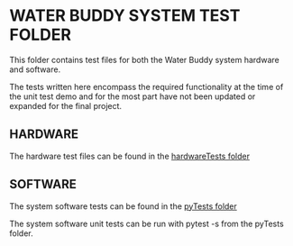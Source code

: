 # WATER BUDDY SYSTEM TEST FOLDER
This folder contains test files for both the Water Buddy system hardware and software.

The tests written here encompass the required functionality at the time of the unit test demo
and for the most part have not been updated or expanded for the final project.

## HARDWARE
The hardware test files can be found in the [hardwareTests folder](hardwareTests)

## SOFTWARE
The system software tests can be found in the [pyTests folder](pyTests)

The system software unit tests can be run with
    pytest -s
from the pyTests folder.